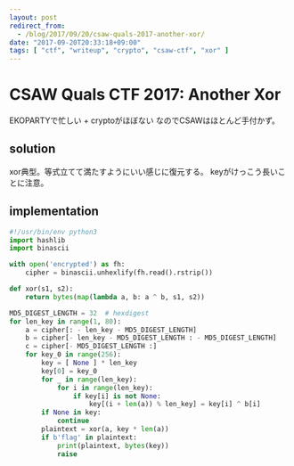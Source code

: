 ```yaml
---
layout: post
redirect_from:
  - /blog/2017/09/20/csaw-quals-2017-another-xor/
date: "2017-09-20T20:33:18+09:00"
tags: [ "ctf", "writeup", "crypto", "csaw-ctf", "xor" ]
---
```


# CSAW Quals CTF 2017: Another Xor

EKOPARTYで忙しい + cryptoがほぼない なのでCSAWはほとんど手付かず。

## solution

xor典型。等式立てて満たすようにいい感じに復元する。
keyがけっこう長いことに注意。

## implementation

``` python
#!/usr/bin/env python3
import hashlib
import binascii

with open('encrypted') as fh:
    cipher = binascii.unhexlify(fh.read().rstrip())

def xor(s1, s2):
    return bytes(map(lambda a, b: a ^ b, s1, s2))

MD5_DIGEST_LENGTH = 32  # hexdigest
for len_key in range(1, 80):
    a = cipher[: - len_key - MD5_DIGEST_LENGTH]
    b = cipher[- len_key - MD5_DIGEST_LENGTH : - MD5_DIGEST_LENGTH]
    c = cipher[- MD5_DIGEST_LENGTH :]
    for key_0 in range(256):
        key = [ None ] * len_key
        key[0] = key_0
        for _ in range(len_key):
            for i in range(len_key):
                if key[i] is not None:
                    key[(i + len(a)) % len_key] = key[i] ^ b[i]
        if None in key:
            continue
        plaintext = xor(a, key * len(a))
        if b'flag' in plaintext:
            print(plaintext, bytes(key))
            raise
```
